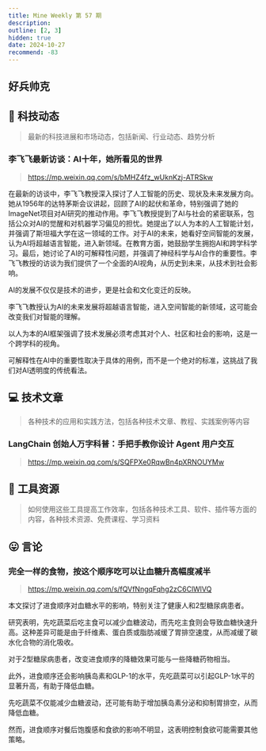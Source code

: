 ```yaml
---
title: Mine Weekly 第 57 期
description:
outline: [2, 3]
hidden: true
date: 2024-10-27
recommend: -83
---
```


## 好兵帅克

## 🚀 科技动态

> 最新的科技进展和市场动态，包括新闻、行业动态、趋势分析

### 李飞飞最新访谈：AI十年，她所看见的世界
> https://mp.weixin.qq.com/s/bMHZ4fz_wUknKzj-ATRSkw

在最新的访谈中，李飞飞教授深入探讨了人工智能的历史、现状及未来发展方向。她从1956年的达特茅斯会议讲起，回顾了AI的起伏和革命，特别强调了她的ImageNet项目对AI研究的推动作用。李飞飞教授提到了AI与社会的紧密联系，包括公众对AI的觉醒和对机器学习偏见的担忧。她提出了以人为本的人工智能计划，并强调了斯坦福大学在这一领域的工作。对于AI的未来，她看好空间智能的发展，认为AI将超越语言智能，进入新领域。在教育方面，她鼓励学生拥抱AI和跨学科学习。最后，她讨论了AI的可解释性问题，并强调了神经科学与AI合作的重要性。李飞飞教授的访谈为我们提供了一个全面的AI视角，从历史到未来，从技术到社会影响。

AI的发展不仅仅是技术的进步，更是社会和文化变迁的反映。

李飞飞教授认为AI的未来发展将超越语言智能，进入空间智能的新领域，这可能会改变我们对智能的理解。

以人为本的AI框架强调了技术发展必须考虑其对个人、社区和社会的影响，这是一个跨学科的视角。

可解释性在AI中的重要性取决于具体的用例，而不是一个绝对的标准，这挑战了我们对AI透明度的传统看法。

## 💻 技术文章

> 各种技术的应用和实践方法，包括各种技术文章、教程、实践案例等内容

### LangChain 创始人万字科普：手把手教你设计 Agent 用户交互
> https://mp.weixin.qq.com/s/SQFPXe0RqwBn4pXRNOUYMw


## 🔧 工具资源

> 如何使用这些工具提高工作效率，包括各种技术工具、软件、插件等方面的内容，各种技术资源、免费课程、学习资料

## 😛 言论

### 完全一样的食物，按这个顺序吃可以让血糖升高幅度减半
> https://mp.weixin.qq.com/s/fQVfNngqFqhg2zC6ClWlVQ

本文探讨了进食顺序对血糖水平的影响，特别关注了健康人和2型糖尿病患者。

研究表明，先吃蔬菜后吃主食可以减少血糖波动，而先吃主食则会导致血糖快速升高。这种差异可能是由于纤维素、蛋白质或脂肪减缓了胃排空速度，从而减缓了碳水化合物的消化吸收。

对于2型糖尿病患者，改变进食顺序的降糖效果可能与一些降糖药物相当。

此外，进食顺序还会影响胰岛素和GLP-1的水平，先吃蔬菜可以引起GLP-1水平的显著升高，有助于降低血糖。

先吃蔬菜不仅能减少血糖波动，还可能有助于增加胰岛素分泌和抑制胃排空，从而降低血糖。

然而，进食顺序对餐后饱腹感和食欲的影响不明显，这表明控制食欲可能需要其他策略。